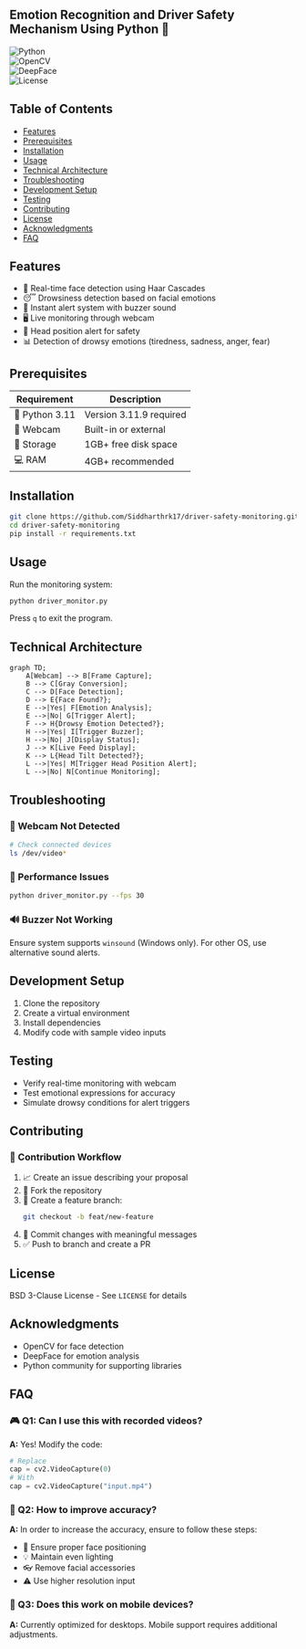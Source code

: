 ## Emotion Recognition and Driver Safety Mechanism Using Python 🚗

![Python](https://img.shields.io/badge/python-3.11.9%2B-blue)  
![OpenCV](https://img.shields.io/badge/OpenCV-4.9-green)  
![DeepFace](https://img.shields.io/badge/DeepFace-0.0.89-orange)  
![License](https://img.shields.io/badge/License-MIT-yellow)  

## Table of Contents
- [Features](#features)
- [Prerequisites](#prerequisites)
- [Installation](#installation)
- [Usage](#usage)
- [Technical Architecture](#technical-architecture)
- [Troubleshooting](#troubleshooting)
- [Development Setup](#development-setup)
- [Testing](#testing)
- [Contributing](#contributing)
- [License](#license)
- [Acknowledgments](#acknowledgments)
- [FAQ](#faq)

## Features
- 🎥 Real-time face detection using Haar Cascades
- 😴 Drowsiness detection based on facial emotions
- 🔔 Instant alert system with buzzer sound
- 🖥️ Live monitoring through webcam
- 🚦 Head position alert for safety
- 📊 Detection of drowsy emotions (tiredness, sadness, anger, fear)

## Prerequisites

| Requirement          | Description                     |
|----------------------|---------------------------------|
| 🐍 Python 3.11       | Version 3.11.9 required        |
| 📸 Webcam            | Built-in or external           |
| 💾 Storage           | 1GB+ free disk space         |
| 💻 RAM               | 4GB+ recommended               |

## Installation

```bash
git clone https://github.com/Siddharthrk17/driver-safety-monitoring.git
cd driver-safety-monitoring
pip install -r requirements.txt
```

## Usage

Run the monitoring system:

```bash
python driver_monitor.py
```

Press `q` to exit the program.

## Technical Architecture

```mermaid
graph TD;
    A[Webcam] --> B[Frame Capture];
    B --> C[Gray Conversion];
    C --> D[Face Detection];
    D --> E{Face Found?};
    E -->|Yes| F[Emotion Analysis];
    E -->|No| G[Trigger Alert];
    F --> H{Drowsy Emotion Detected?};
    H -->|Yes| I[Trigger Buzzer];
    H -->|No| J[Display Status];
    J --> K[Live Feed Display];
    K --> L{Head Tilt Detected?};
    L -->|Yes| M[Trigger Head Position Alert];
    L -->|No| N[Continue Monitoring];
```

## Troubleshooting

### 🎥 Webcam Not Detected

```bash
# Check connected devices
ls /dev/video*
```

### 🐢 Performance Issues

```bash
python driver_monitor.py --fps 30
```

### 🔊 Buzzer Not Working
Ensure system supports `winsound` (Windows only). For other OS, use alternative sound alerts.

## Development Setup

1. Clone the repository
2. Create a virtual environment
3. Install dependencies
4. Modify code with sample video inputs

## Testing

- Verify real-time monitoring with webcam
- Test emotional expressions for accuracy
- Simulate drowsy conditions for alert triggers

## Contributing

### 🔄 Contribution Workflow

1. 📈 Create an issue describing your proposal
2. 🍔 Fork the repository
3. 🌱 Create a feature branch:
   ```bash
   git checkout -b feat/new-feature
   ```
4. 🧐 Commit changes with meaningful messages
5. ✅ Push to branch and create a PR

## License

BSD 3-Clause License  - See `LICENSE` for details

## Acknowledgments

- OpenCV for face detection
- DeepFace for emotion analysis
- Python community for supporting libraries

## FAQ

### 🎮 Q1: Can I use this with recorded videos?

**A:** Yes! Modify the code:

```python
# Replace
cap = cv2.VideoCapture(0)
# With
cap = cv2.VideoCapture("input.mp4")
```

### 🎯 Q2: How to improve accuracy?

**A:** In order to increase the accuracy, ensure to follow these steps:

- 📸 Ensure proper face positioning
- 💡 Maintain even lighting
- 👓 Remove facial accessories
- ⚠️ Use higher resolution input

### 📱 Q3: Does this work on mobile devices?

**A:** Currently optimized for desktops. Mobile support requires additional adjustments.

